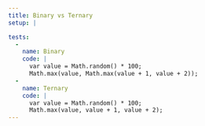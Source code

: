 ```yaml
---
title: Binary vs Ternary
setup: |

tests:
  -
    name: Binary
    code: |
      var value = Math.random() * 100;
      Math.max(value, Math.max(value + 1, value + 2));
  -
    name: Ternary
    code: |
      var value = Math.random() * 100;
      Math.max(value, value + 1, value + 2);
---
```

